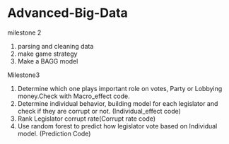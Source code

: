 # Advanced-Big-Data
milestone 2
1. parsing and cleaning data
2. make game strategy
3. Make a BAGG model

Milestone3
1. Determine which one plays important role on votes, Party or Lobbying money.Check with Macro_effect code.
2. Determine individual behavior, building model for each legislator and check if they are corrupt or not. (Individual_effect code)
3. Rank Legislator corrupt rate(Corrupt rate code)
4. Use random forest to predict how legislator vote based on Individual model. (Prediction Code)
